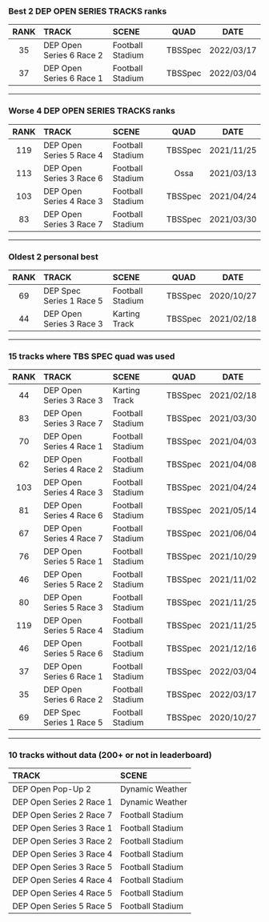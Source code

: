 ### Best 2 DEP OPEN SERIES TRACKS ranks
|RANK|TRACK|SCENE|QUAD|DATE|
|:---:|:---|:---|:---:|:---:|
|35|DEP Open Series 6 Race 2|Football Stadium|TBSSpec|2022/03/17|
|37|DEP Open Series 6 Race 1|Football Stadium|TBSSpec|2022/03/04|
---
### Worse 4 DEP OPEN SERIES TRACKS ranks
|RANK|TRACK|SCENE|QUAD|DATE|
|:---:|:---|:---|:---:|:---:|
|119|DEP Open Series 5 Race 4|Football Stadium|TBSSpec|2021/11/25|
|113|DEP Open Series 3 Race 6|Football Stadium|Ossa|2021/03/13|
|103|DEP Open Series 4 Race 3|Football Stadium|TBSSpec|2021/04/24|
|83|DEP Open Series 3 Race 7|Football Stadium|TBSSpec|2021/03/30|
---
### Oldest 2 personal best
|RANK|TRACK|SCENE|QUAD|DATE|
|:---:|:---|:---|:---:|:---:|
|69|DEP Spec Series 1 Race 5|Football Stadium|TBSSpec|2020/10/27|
|44|DEP Open Series 3 Race 3|Karting Track|TBSSpec|2021/02/18|
---
### 15 tracks where TBS SPEC quad was used
|RANK|TRACK|SCENE|QUAD|DATE|
|:---:|:---|:---|:---:|:---:|
|44|DEP Open Series 3 Race 3|Karting Track|TBSSpec|2021/02/18|
|83|DEP Open Series 3 Race 7|Football Stadium|TBSSpec|2021/03/30|
|70|DEP Open Series 4 Race 1|Football Stadium|TBSSpec|2021/04/03|
|62|DEP Open Series 4 Race 2|Football Stadium|TBSSpec|2021/04/08|
|103|DEP Open Series 4 Race 3|Football Stadium|TBSSpec|2021/04/24|
|81|DEP Open Series 4 Race 6|Football Stadium|TBSSpec|2021/05/14|
|67|DEP Open Series 4 Race 7|Football Stadium|TBSSpec|2021/06/04|
|76|DEP Open Series 5 Race 1|Football Stadium|TBSSpec|2021/10/29|
|46|DEP Open Series 5 Race 2|Football Stadium|TBSSpec|2021/11/02|
|80|DEP Open Series 5 Race 3|Football Stadium|TBSSpec|2021/11/25|
|119|DEP Open Series 5 Race 4|Football Stadium|TBSSpec|2021/11/25|
|46|DEP Open Series 5 Race 6|Football Stadium|TBSSpec|2021/12/16|
|37|DEP Open Series 6 Race 1|Football Stadium|TBSSpec|2022/03/04|
|35|DEP Open Series 6 Race 2|Football Stadium|TBSSpec|2022/03/17|
|69|DEP Spec Series 1 Race 5|Football Stadium|TBSSpec|2020/10/27|
---
### 10 tracks without data (200+ or not in leaderboard)
|TRACK|SCENE|
|:---|:---|
|DEP Open Pop-Up 2|Dynamic Weather|
|DEP Open Series 2 Race 1|Dynamic Weather|
|DEP Open Series 2 Race 7|Football Stadium|
|DEP Open Series 3 Race 1|Football Stadium|
|DEP Open Series 3 Race 2|Football Stadium|
|DEP Open Series 3 Race 4|Football Stadium|
|DEP Open Series 3 Race 5|Football Stadium|
|DEP Open Series 4 Race 4|Football Stadium|
|DEP Open Series 4 Race 5|Football Stadium|
|DEP Open Series 5 Race 5|Football Stadium|
